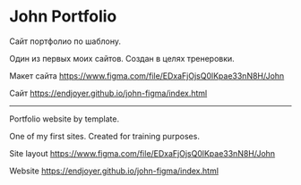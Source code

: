 # John Portfolio

Сайт портфолио по шаблону.

Один из первых моих сайтов.
Создан в целях тренеровки.

Макет сайта https://www.figma.com/file/EDxaFjOjsQ0lKpae33nN8H/John

Сайт https://endjoyer.github.io/john-figma/index.html

---

Portfolio website by template.

One of my first sites.
Created for training purposes.

Site layout https://www.figma.com/file/EDxaFjOjsQ0lKpae33nN8H/John

Website https://endjoyer.github.io/john-figma/index.html
